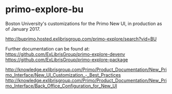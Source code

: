# primo-explore-bu
Boston University's customizations for the Primo New UI, in production as of January 2017. 

http://buprimo.hosted.exlibrisgroup.com/primo-explore/search?vid=BU


Further documentation can be found at:
https://github.com/ExLibrisGroup/primo-explore-devenv
https://github.com/ExLibrisGroup/primo-explore-package

http://knowledge.exlibrisgroup.com/Primo/Product_Documentation/New_Primo_Interface/New_UI_Customization_-_Best_Practices
http://knowledge.exlibrisgroup.com/Primo/Product_Documentation/New_Primo_Interface/Back_Office_Configuration_for_New_UI

